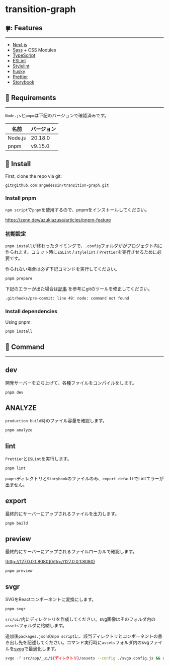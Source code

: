 # transition-graph

## :four_leaf_clover:: Features
---
+ [Next.js](https://nextjs.org/)
+ [Sass](https://sass-lang.com/) + CSS Modules
+ [TypeScript](https://www.typescriptlang.org/)
+ [ESLint](https://eslint.org/) 
+ [Stylelint](https://stylelint.io/)
+ [husky](https://github.com/typicode/husky)
+ [Prettier](https://prettier.io/)
+ [Storybook](https://storybook.js.org/)

## :dog: Requirements
------
`Node.js`と`pnpm`は下記のバージョンで確認済みです。


| 名前 | バージョン   |
| ---- |---------|
| Node.js | 20.18.0 |
| pnpm | v9.15.0 |


## :turtle: Install

First, clone the repo via git:

```bash
git@github.com:angedessin/transition-graph.git
```

### Install pnpm

`npm script`で`pnpm`を使用するので、pnpmをインストールしてください。

https://zenn.dev/azukiazusa/articles/pnpm-feature




### 初期設定
`pnpm install`が終わったタイミングで、`.config`フォルダががプロジェクト内に作られます。コミット時に`ESLint` / `stylelint` / `Prettier`を実行させるために必要です。

作られない場合は必ず下記コマンドを実行してください。


```sh
pnpm prepare
```



下記のエラーが出た場合は[記事](https://qiita.com/nyamogera/items/9a34a0245c042b6f29c6)
を参考にgitのツールを修正してください。

```sh
.git/hooks/pre-commit: line 49: node: command not found
```


### Install dependencies

Using pnpm:

```bash
pnpm install
```

## :whale: Command
------

## dev

開発サーバーを立ち上げて、各種ファイルをコンパイルをします。


```bash
pnpm dev
```

## ANALYZE
`production build`時のファイル容量を確認します。

```bash
pnpm analyze
```

## lint

`Prettier`と`ESLint`を実行します。

```bash
pnpm lint
```

`pages`ディレクトリと`Storybook`のファイルのみ、`export default`でLintエラーが出ません。

## export
最終的にサーバーにアップされるファイルを出力します。

```bash
pnpm build
```

## preview
最終的にサーバーにアップされるファイルローカルで確認します。

[http://127.0.0.1:8080](http://127.0.0.1:8080)

```bash
pnpm preview
```

## svgr
SVGをReactコンポーネントに変換にします。

```bash
pnpm svgr
```

`src/ui/`内にディレクトリを作成してください。svg画像はそのフォルダ内の`assets`フォルダに格納します。

追加後`packages.json`の`npm script`に、該当ディレクトリとコンポーネントの書き出し先を記述してください。コマンド実行時に`assets`フォルダ内のsvgファイルを[svgo](https://github.com/svg/svgo)で最適化します。

```bash
svgo -f src/app/_ui/${ディレクトリ}/assets --config ./svgo.config.js && svgr --filename-case kebab src/app/_ui/${ディレクトリ}/assets/*.svg --ext tsx --out-dir src/app/_ui/${ディレクトリ}
```

